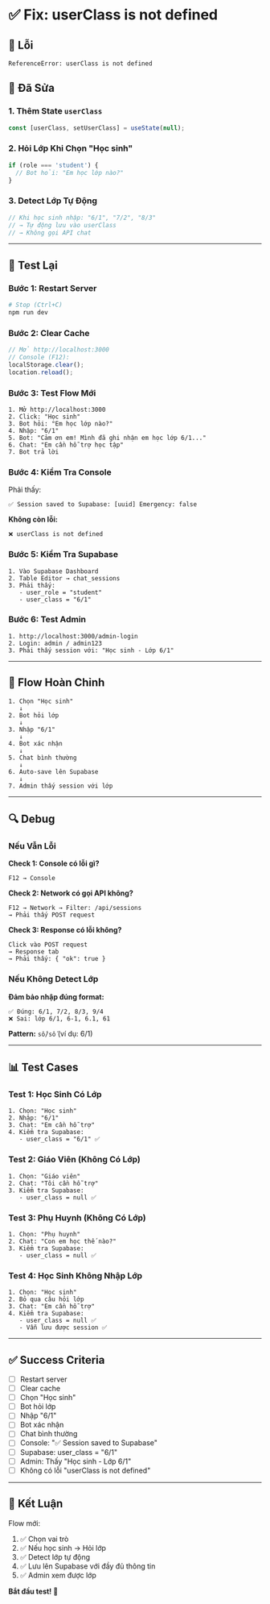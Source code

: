 # ✅ Fix: userClass is not defined

## 🐛 Lỗi

```
ReferenceError: userClass is not defined
```

## 🔧 Đã Sửa

### 1. Thêm State `userClass`
```javascript
const [userClass, setUserClass] = useState(null);
```

### 2. Hỏi Lớp Khi Chọn "Học sinh"
```javascript
if (role === 'student') {
  // Bot hỏi: "Em học lớp nào?"
}
```

### 3. Detect Lớp Tự Động
```javascript
// Khi học sinh nhập: "6/1", "7/2", "8/3"
// → Tự động lưu vào userClass
// → Không gọi API chat
```

---

## 🧪 Test Lại

### Bước 1: Restart Server

```bash
# Stop (Ctrl+C)
npm run dev
```

### Bước 2: Clear Cache

```javascript
// Mở http://localhost:3000
// Console (F12):
localStorage.clear();
location.reload();
```

### Bước 3: Test Flow Mới

```
1. Mở http://localhost:3000
2. Click: "Học sinh"
3. Bot hỏi: "Em học lớp nào?"
4. Nhập: "6/1"
5. Bot: "Cảm ơn em! Mình đã ghi nhận em học lớp 6/1..."
6. Chat: "Em cần hỗ trợ học tập"
7. Bot trả lời
```

### Bước 4: Kiểm Tra Console

Phải thấy:
```
✅ Session saved to Supabase: [uuid] Emergency: false
```

**Không còn lỗi:**
```
❌ userClass is not defined
```

### Bước 5: Kiểm Tra Supabase

```
1. Vào Supabase Dashboard
2. Table Editor → chat_sessions
3. Phải thấy:
   - user_role = "student"
   - user_class = "6/1"
```

### Bước 6: Test Admin

```
1. http://localhost:3000/admin-login
2. Login: admin / admin123
3. Phải thấy session với: "Học sinh - Lớp 6/1"
```

---

## 🎯 Flow Hoàn Chỉnh

```
1. Chọn "Học sinh"
   ↓
2. Bot hỏi lớp
   ↓
3. Nhập "6/1"
   ↓
4. Bot xác nhận
   ↓
5. Chat bình thường
   ↓
6. Auto-save lên Supabase
   ↓
7. Admin thấy session với lớp
```

---

## 🔍 Debug

### Nếu Vẫn Lỗi

**Check 1: Console có lỗi gì?**
```
F12 → Console
```

**Check 2: Network có gọi API không?**
```
F12 → Network → Filter: /api/sessions
→ Phải thấy POST request
```

**Check 3: Response có lỗi không?**
```
Click vào POST request
→ Response tab
→ Phải thấy: { "ok": true }
```

### Nếu Không Detect Lớp

**Đảm bảo nhập đúng format:**
```
✅ Đúng: 6/1, 7/2, 8/3, 9/4
❌ Sai: lớp 6/1, 6-1, 6.1, 61
```

**Pattern:** `số/số` (ví dụ: 6/1)

---

## 📊 Test Cases

### Test 1: Học Sinh Có Lớp

```
1. Chọn: "Học sinh"
2. Nhập: "6/1"
3. Chat: "Em cần hỗ trợ"
4. Kiểm tra Supabase:
   - user_class = "6/1" ✅
```

### Test 2: Giáo Viên (Không Có Lớp)

```
1. Chọn: "Giáo viên"
2. Chat: "Tôi cần hỗ trợ"
3. Kiểm tra Supabase:
   - user_class = null ✅
```

### Test 3: Phụ Huynh (Không Có Lớp)

```
1. Chọn: "Phụ huynh"
2. Chat: "Con em học thế nào?"
3. Kiểm tra Supabase:
   - user_class = null ✅
```

### Test 4: Học Sinh Không Nhập Lớp

```
1. Chọn: "Học sinh"
2. Bỏ qua câu hỏi lớp
3. Chat: "Em cần hỗ trợ"
4. Kiểm tra Supabase:
   - user_class = null ✅
   - Vẫn lưu được session ✅
```

---

## ✅ Success Criteria

- [ ] Restart server
- [ ] Clear cache
- [ ] Chọn "Học sinh"
- [ ] Bot hỏi lớp
- [ ] Nhập "6/1"
- [ ] Bot xác nhận
- [ ] Chat bình thường
- [ ] Console: "✅ Session saved to Supabase"
- [ ] Supabase: user_class = "6/1"
- [ ] Admin: Thấy "Học sinh - Lớp 6/1"
- [ ] Không có lỗi "userClass is not defined"

---

## 🎉 Kết Luận

Flow mới:
1. ✅ Chọn vai trò
2. ✅ Nếu học sinh → Hỏi lớp
3. ✅ Detect lớp tự động
4. ✅ Lưu lên Supabase với đầy đủ thông tin
5. ✅ Admin xem được lớp

**Bắt đầu test! 🚀**
